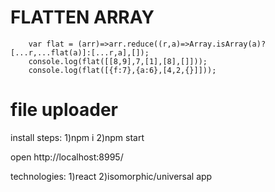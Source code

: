 # FLATTEN ARRAY

```javascipt
    var flat = (arr)=>arr.reduce((r,a)=>Array.isArray(a)?[...r,...flat(a)]:[...r,a],[]);
    console.log(flat([[8,9],7,[1],[8],[]]));
    console.log(flat([{f:7},{a:6},[4,2,{}]]));
```

# file uploader
  install steps: 
  1)npm i 
  2)npm start
  
  open http://localhost:8995/
  
  
  technologies:
  1)react
  2)isomorphic/universal app
